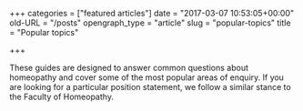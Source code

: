 +++
categories = ["featured articles"]
date = "2017-03-07 10:53:05+00:00"
old-URL = "/posts"
opengraph_type = "article"
slug = "popular-topics"
title = "Popular topics"

+++

These guides are designed to answer common questions about homeopathy and cover some of the most popular areas of enquiry. If you are looking for a particular position statement, we follow a similar stance to the Faculty of Homeopathy.
